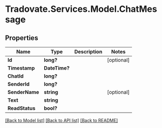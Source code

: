 # Tradovate.Services.Model.ChatMessage
## Properties

Name | Type | Description | Notes
------------ | ------------- | ------------- | -------------
**Id** | **long?** |  | [optional] 
**Timestamp** | **DateTime?** |  | 
**ChatId** | **long?** |  | 
**SenderId** | **long?** |  | 
**SenderName** | **string** |  | [optional] 
**Text** | **string** |  | 
**ReadStatus** | **bool?** |  | 

[[Back to Model list]](../README.md#documentation-for-models) [[Back to API list]](../README.md#documentation-for-api-endpoints) [[Back to README]](../README.md)

